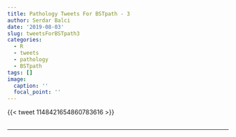 ```yaml
---
title: Pathology Tweets For BSTpath - 3
author: Serdar Balci
date: '2019-08-03'
slug: tweetsForBSTpath3
categories:
  - R
  - tweets
  - pathology
  - BSTpath
tags: []
image:
  caption: ''
  focal_point: ''
---
```



{{< tweet 1148421654860783616 >}}
<br>
<br>
<hr>
